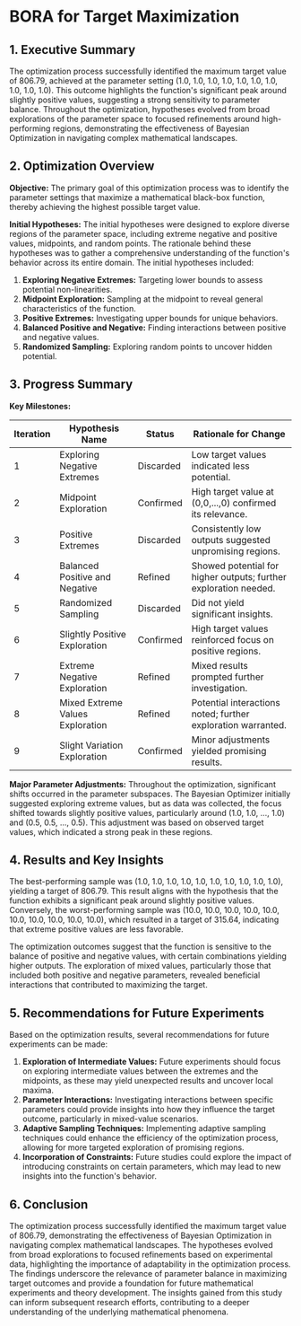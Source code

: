 # BORA for Target Maximization 

## 1. Executive Summary

The optimization process successfully identified the maximum target value of 806.79, achieved at the parameter setting (1.0, 1.0, 1.0, 1.0, 1.0, 1.0, 1.0, 1.0, 1.0, 1.0). This outcome highlights the function's significant peak around slightly positive values, suggesting a strong sensitivity to parameter balance. Throughout the optimization, hypotheses evolved from broad explorations of the parameter space to focused refinements around high-performing regions, demonstrating the effectiveness of Bayesian Optimization in navigating complex mathematical landscapes.

## 2. Optimization Overview

**Objective:** The primary goal of this optimization process was to identify the parameter settings that maximize a mathematical black-box function, thereby achieving the highest possible target value.

**Initial Hypotheses:** The initial hypotheses were designed to explore diverse regions of the parameter space, including extreme negative and positive values, midpoints, and random points. The rationale behind these hypotheses was to gather a comprehensive understanding of the function's behavior across its entire domain. The initial hypotheses included:

1. **Exploring Negative Extremes:** Targeting lower bounds to assess potential non-linearities.
2. **Midpoint Exploration:** Sampling at the midpoint to reveal general characteristics of the function.
3. **Positive Extremes:** Investigating upper bounds for unique behaviors.
4. **Balanced Positive and Negative:** Finding interactions between positive and negative values.
5. **Randomized Sampling:** Exploring random points to uncover hidden potential.

## 3. Progress Summary

**Key Milestones:**

| Iteration | Hypothesis Name                          | Status         | Rationale for Change                                      |
|-----------|------------------------------------------|----------------|----------------------------------------------------------|
| 1         | Exploring Negative Extremes              | Discarded      | Low target values indicated less potential.              |
| 2         | Midpoint Exploration                     | Confirmed      | High target value at (0,0,...,0) confirmed its relevance.|
| 3         | Positive Extremes                        | Discarded      | Consistently low outputs suggested unpromising regions.  |
| 4         | Balanced Positive and Negative           | Refined        | Showed potential for higher outputs; further exploration needed. |
| 5         | Randomized Sampling                      | Discarded      | Did not yield significant insights.                       |
| 6         | Slightly Positive Exploration            | Confirmed      | High target values reinforced focus on positive regions.  |
| 7         | Extreme Negative Exploration             | Refined        | Mixed results prompted further investigation.             |
| 8         | Mixed Extreme Values Exploration         | Refined        | Potential interactions noted; further exploration warranted. |
| 9         | Slight Variation Exploration             | Confirmed      | Minor adjustments yielded promising results.              |

**Major Parameter Adjustments:** Throughout the optimization, significant shifts occurred in the parameter subspaces. The Bayesian Optimizer initially suggested exploring extreme values, but as data was collected, the focus shifted towards slightly positive values, particularly around (1.0, 1.0, ..., 1.0) and (0.5, 0.5, ..., 0.5). This adjustment was based on observed target values, which indicated a strong peak in these regions.

## 4. Results and Key Insights

The best-performing sample was (1.0, 1.0, 1.0, 1.0, 1.0, 1.0, 1.0, 1.0, 1.0, 1.0), yielding a target of 806.79. This result aligns with the hypothesis that the function exhibits a significant peak around slightly positive values. Conversely, the worst-performing sample was (10.0, 10.0, 10.0, 10.0, 10.0, 10.0, 10.0, 10.0, 10.0, 10.0), which resulted in a target of 315.64, indicating that extreme positive values are less favorable.

The optimization outcomes suggest that the function is sensitive to the balance of positive and negative values, with certain combinations yielding higher outputs. The exploration of mixed values, particularly those that included both positive and negative parameters, revealed beneficial interactions that contributed to maximizing the target.

## 5. Recommendations for Future Experiments

Based on the optimization results, several recommendations for future experiments can be made:

1. **Exploration of Intermediate Values:** Future experiments should focus on exploring intermediate values between the extremes and the midpoints, as these may yield unexpected results and uncover local maxima.
2. **Parameter Interactions:** Investigating interactions between specific parameters could provide insights into how they influence the target outcome, particularly in mixed-value scenarios.
3. **Adaptive Sampling Techniques:** Implementing adaptive sampling techniques could enhance the efficiency of the optimization process, allowing for more targeted exploration of promising regions.
4. **Incorporation of Constraints:** Future studies could explore the impact of introducing constraints on certain parameters, which may lead to new insights into the function's behavior.

## 6. Conclusion

The optimization process successfully identified the maximum target value of 806.79, demonstrating the effectiveness of Bayesian Optimization in navigating complex mathematical landscapes. The hypotheses evolved from broad explorations to focused refinements based on experimental data, highlighting the importance of adaptability in the optimization process. The findings underscore the relevance of parameter balance in maximizing target outcomes and provide a foundation for future mathematical experiments and theory development. The insights gained from this study can inform subsequent research efforts, contributing to a deeper understanding of the underlying mathematical phenomena.